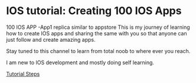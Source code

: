 # IOS tutorial: Creating 100 IOS Apps
100 IOS APP -App1 replica similar to appstore
This is my journey of learning how to create IOS apps and sharing the same with you so that anyone can just follow and create amazing apps.

Stay tuned to this channel to learn from total noob to where ever you reach.

I am new to IOS development and mostly doing self learning.

[Tutorial Steps](https://youtu.be/XNKJAcCov-s)
